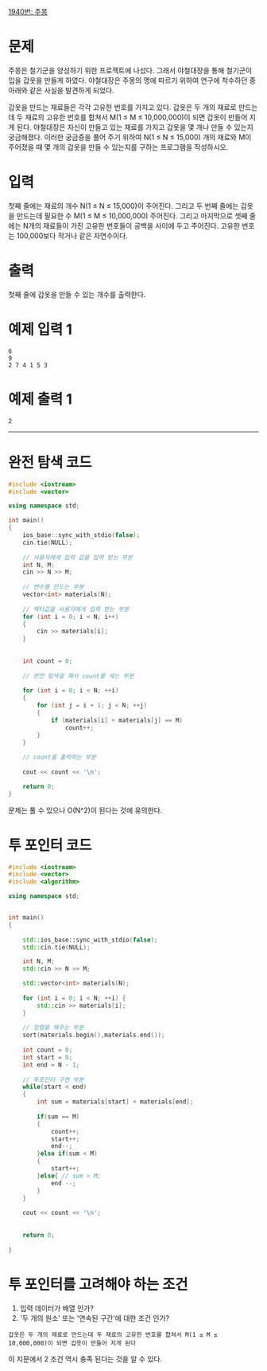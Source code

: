 
[1940번: 주몽](https://www.acmicpc.net/problem/1940)

# 문제

주몽은 철기군을 양성하기 위한 프로젝트에 나섰다. 그래서 야철대장을 통해 철기군이 입을 갑옷을 만들게 하였다. 야철대장은 주몽의 명에 따르기 위하여 연구에 착수하던 중 아래와 같은 사실을 발견하게 되었다.

갑옷을 만드는 재료들은 각각 고유한 번호를 가지고 있다. 갑옷은 두 개의 재료로 만드는데 두 재료의 고유한 번호를 합쳐서 M(1 ≤ M ≤ 10,000,000)이 되면 갑옷이 만들어 지게 된다. 야철대장은 자신이 만들고 있는 재료를 가지고 갑옷을 몇 개나 만들 수 있는지 궁금해졌다. 이러한 궁금증을 풀어 주기 위하여 N(1 ≤ N ≤ 15,000) 개의 재료와 M이 주어졌을 때 몇 개의 갑옷을 만들 수 있는지를 구하는 프로그램을 작성하시오.
# 입력

첫째 줄에는 재료의 개수 N(1 ≤ N ≤ 15,000)이 주어진다. 그리고 두 번째 줄에는 갑옷을 만드는데 필요한 수 M(1 ≤ M ≤ 10,000,000) 주어진다. 그리고 마지막으로 셋째 줄에는 N개의 재료들이 가진 고유한 번호들이 공백을 사이에 두고 주어진다. 고유한 번호는 100,000보다 작거나 같은 자연수이다.

# 출력

첫째 줄에 갑옷을 만들 수 있는 개수를 출력한다.

# 예제 입력 1

```
6
9
2 7 4 1 5 3
```

# 예제 출력 1

```
2
```
---

# 완전 탐색 코드 

```cpp
#include <iostream>
#include <vector>

using namespace std;

int main()
{
    ios_base::sync_with_stdio(false);
    cin.tie(NULL);
	
	// 사용자에게 입력 값을 입력 받는 부분
    int N, M;
    cin >> N >> M;
	
	// 변수를 만드는 부분
    vector<int> materials(N);
	
	// 벡터값을 사용자에게 입력 받는 부분
    for (int i = 0; i < N; i++)
    {
        cin >> materials[i];
    }
	
	
    int count = 0;
	
	// 완전 탐색을 해서 count를 세는 부분
	
    for (int i = 0; i < N; ++i)
    {
        for (int j = i + 1; j < N; ++j)
        {
            if (materials[i] + materials[j] == M)
                count++;
        }
    }
	
	// count를 출력하는 부분 
	
    cout << count << '\n';

    return 0;
}

```

문제는 풀 수 있으나 O(N^2)이 된다는 것에 유의한다.


# 투 포인터 코드

```cpp
#include <iostream>
#include <vector>
#include <algorithm>

using namespace std;


int main()
{
	
	std::ios_base::sync_with_stdio(false);
    std::cin.tie(NULL);

    int N, M;
    std::cin >> N >> M;

    std::vector<int> materials(N);
	
    for (int i = 0; i < N; ++i) {
        std::cin >> materials[i];
    }
	
	// 정렬을 해주는 부분 
	sort(materials.begin(),materials.end());
	
	int count = 0;
	int start = 0;
	int end = N - 1;
	
	// 투포인터 구현 부분
	while(start < end)
	{
		int sum = materials[start] + materials[end];
		
		if(sum == M)
		{
			count++;
			start++;
			end--;
		}else if(sum < M)
		{
			start++;
		}else{ // sum > M;
			end --;
		}
	}
	
	cout << count << '\n';
	
	
	return 0;
	
}
```


# 투 포인터를 고려해야 하는 조건

1. 입력 데이터가 배열 인가?
2. '두 개의 원소' 또는 '연속된 구간'에 대한 조건 인가?

```
갑옷은 두 개의 재료로 만드는데 두 재료의 고유한 번호를 합쳐서 M(1 ≤ M ≤ 10,000,000)이 되면 갑옷이 만들어 지게 된다
```

이 지문에서 2 조건 역시 충족 된다는 것을 알 수 있다. 

